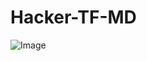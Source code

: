 # Hacker-TF-MD
![Image](https://github.com/user-attachments/assets/5e5894e7-c703-4772-9d33-a6b4d6e3b15f)
